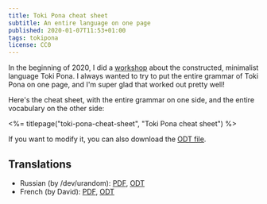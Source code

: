 ```yaml
---
title: Toki Pona cheat sheet
subtitle: An entire language on one page
published: 2020-01-07T11:53+01:00
tags: tokipona
license: CC0
---
```


In the beginning of 2020, I did a [workshop](/toki-pona-workshop/) about the constructed, minimalist language Toki Pona. I always wanted to try to put the entire grammar of Toki Pona on one page, and I'm super glad that worked out pretty well!

Here's the cheat sheet, with the entire grammar on one side, and the entire vocabulary on the other side:

<%= titlepage("toki-pona-cheat-sheet", "Toki Pona cheat sheet") %>

If you want to modify it, you can also download the [ODT file](toki-pona-cheat-sheet.odt).

## Translations

- Russian (by /dev/urandom): [PDF](https://rnd.neocities.org/tokipona/toki-pona-cheat-sheet-ru.pdf), [ODT](https://rnd.neocities.org/tokipona/toki-pona-cheat-sheet-ru.odt)
- French (by David): [PDF](https://oldschooldev.io/toki-pona-cheat-sheet_fr.pdf), [ODT](https://oldschooldev.io/toki-pona-cheat-sheet_fr.odt)

